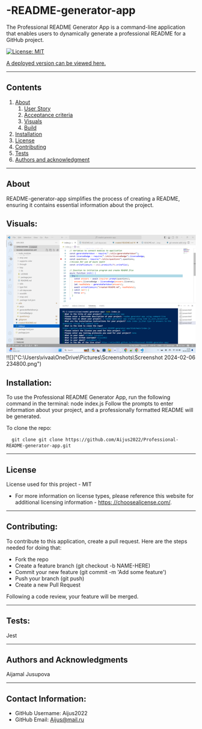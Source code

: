 # -README-generator-app

  The Professional README Generator App is a command-line application that enables users to dynamically generate a professional README for a GitHub project. 

  [![License: MIT](https://img.shields.io/badge/License-MIT-yellow.svg)](https://opensource.org/licenses/MIT)

  [A deployed version can be viewed here.](https://aijus2022.github.io/Professional-README-generator-app/)
  
---
## Contents

1. [About](#about)
    1. [User Story](#user%20story)
    2. [Acceptance criteria](#acceptance%20criteria)
    3. [Visuals](#visuals)
    4. [Build](#build)
2. [Installation](#installation)
3. [License](#license)
4. [Contributing](#contributing)
5. [Tests](#tests)
6. [Authors and acknowledgment](#authors%20and%20acknowledgment)

---
## About

  README-generator-app simplifies the process of creating a README, ensuring it contains essential information about the project.

## Visuals:

![](https://github.com/Aijus2022/Professional-README-generator-app/blob/ad18ab2ff908d68a5ac118a46c799400645897b6/screenshots/Readmi.md-Screenshot%20.png)
!![]("C:\Users\vivaa\OneDrive\Pictures\Screenshots\Screenshot 2024-02-06 234800.png")

## Installation:

  To use the Professional README Generator App, run the following command in the terminal: node index.js Follow the prompts to enter information about your project, and a professionally formatted README will be generated.

  To clone the repo:
  
      git clone git clone https://github.com/Aijus2022/Professional-README-generator-app.git
  
---

## License
  License used for this project - MIT
  * For more information on license types, please reference this website
  for additional licensing information - [https: //choosealicense.com/](https://choosealicense.com/).

---

## Contributing:
  
  To contribute to this application, create a pull request.
  Here are the steps needed for doing that:
  - Fork the repo
  - Create a feature branch (git checkout -b NAME-HERE)
  - Commit your new feature (git commit -m 'Add some feature')
  - Push your branch (git push)
  - Create a new Pull Request

  Following a code review, your feature will be merged.


---

## Tests:
  Jest

---

## Authors and Acknowledgments
  Aijamal Jusupova

---

## Contact Information:
* GitHub Username: Aijus2022
* GitHub Email: Aijus@mail.ru
